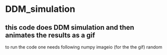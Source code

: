 # DDM_simulation

## this code does DDM simulation and then animates the results as a gif

to run the code one needs following 
numpy
imageio (for the the gif)
random
